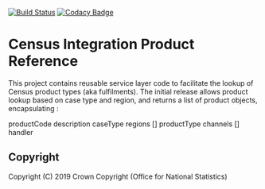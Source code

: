 [![Build Status](https://travis-ci.org/ONSdigital/census-int-product-reference.svg?branch=master)](https://travis-ci.org/ONSdigital/census-int-product-reference)
[![Codacy Badge](https://api.codacy.com/project/badge/Grade/37fdebe43c0f467ead6394a3d43d90f4)](https://www.codacy.com/app/sdcplatform/census-int-product-reference?utm_source=github.com&amp;utm_medium=referral&amp;utm_content=ONSdigital/census-int-product-reference&amp;utm_campaign=Badge_Grade)

# Census Integration Product Reference
This project contains reusable service layer code to facilitate the lookup of Census product types (aka fulfilments).
The initial release allows product lookup based on case type and region, and returns a list of product objects, encapsulating :

  productCode
  description
  caseType
  regions []
  productType
  channels []
  handler

## Copyright
Copyright (C) 2019 Crown Copyright (Office for National Statistics)
